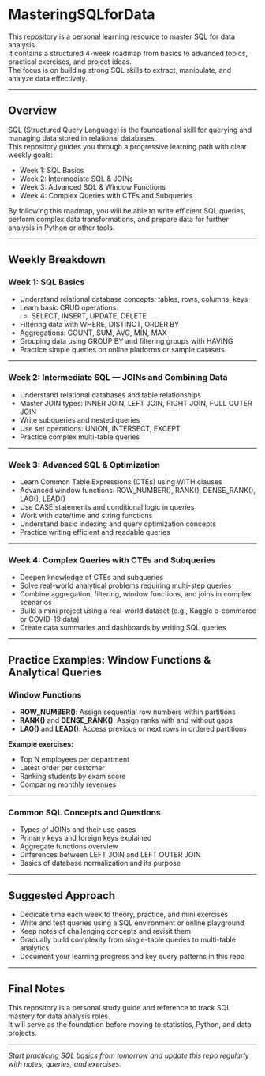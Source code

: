 # MasteringSQLforData

This repository is a personal learning resource to master SQL for data analysis.  
It contains a structured 4-week roadmap from basics to advanced topics, practical exercises, and project ideas.  
The focus is on building strong SQL skills to extract, manipulate, and analyze data effectively.

---

## Overview

SQL (Structured Query Language) is the foundational skill for querying and managing data stored in relational databases.  
This repository guides you through a progressive learning path with clear weekly goals:

- Week 1: SQL Basics  
- Week 2: Intermediate SQL & JOINs  
- Week 3: Advanced SQL & Window Functions  
- Week 4: Complex Queries with CTEs and Subqueries  

By following this roadmap, you will be able to write efficient SQL queries, perform complex data transformations, and prepare data for further analysis in Python or other tools.

---

## Weekly Breakdown

### Week 1: SQL Basics

- Understand relational database concepts: tables, rows, columns, keys  
- Learn basic CRUD operations:  
  - SELECT, INSERT, UPDATE, DELETE  
- Filtering data with WHERE, DISTINCT, ORDER BY  
- Aggregations: COUNT, SUM, AVG, MIN, MAX  
- Grouping data using GROUP BY and filtering groups with HAVING  
- Practice simple queries on online platforms or sample datasets  

---

### Week 2: Intermediate SQL — JOINs and Combining Data

- Understand relational databases and table relationships  
- Master JOIN types: INNER JOIN, LEFT JOIN, RIGHT JOIN, FULL OUTER JOIN  
- Write subqueries and nested queries  
- Use set operations: UNION, INTERSECT, EXCEPT  
- Practice complex multi-table queries  

---

### Week 3: Advanced SQL & Optimization

- Learn Common Table Expressions (CTEs) using WITH clauses  
- Advanced window functions: ROW_NUMBER(), RANK(), DENSE_RANK(), LAG(), LEAD()  
- Use CASE statements and conditional logic in queries  
- Work with date/time and string functions  
- Understand basic indexing and query optimization concepts  
- Practice writing efficient and readable queries  

---

### Week 4: Complex Queries with CTEs and Subqueries

- Deepen knowledge of CTEs and subqueries  
- Solve real-world analytical problems requiring multi-step queries  
- Combine aggregation, filtering, window functions, and joins in complex scenarios  
- Build a mini project using a real-world dataset (e.g., Kaggle e-commerce or COVID-19 data)  
- Create data summaries and dashboards by writing SQL queries  

---

## Practice Examples: Window Functions & Analytical Queries

### Window Functions

- **ROW_NUMBER()**: Assign sequential row numbers within partitions  
- **RANK()** and **DENSE_RANK()**: Assign ranks with and without gaps  
- **LAG()** and **LEAD()**: Access previous or next rows in ordered partitions  

**Example exercises:**  
- Top N employees per department  
- Latest order per customer  
- Ranking students by exam score  
- Comparing monthly revenues  

---

### Common SQL Concepts and Questions

- Types of JOINs and their use cases  
- Primary keys and foreign keys explained  
- Aggregate functions overview  
- Differences between LEFT JOIN and LEFT OUTER JOIN  
- Basics of database normalization and its purpose  

---

## Suggested Approach

- Dedicate time each week to theory, practice, and mini exercises  
- Write and test queries using a SQL environment or online playground  
- Keep notes of challenging concepts and revisit them  
- Gradually build complexity from single-table queries to multi-table analytics  
- Document your learning progress and key query patterns in this repo  

---

## Final Notes

This repository is a personal study guide and reference to track SQL mastery for data analysis roles.  
It will serve as the foundation before moving to statistics, Python, and data projects.

---

*Start practicing SQL basics from tomorrow and update this repo regularly with notes, queries, and exercises.*
